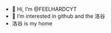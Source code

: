 - 👋 Hi, I’m @FEELHARDCYT
- 👀 I’m interested in github and the 洛谷
- 洛谷 is my home

<!---
FEELHARDCYT/FEELHARDCYT is a ✨ special ✨ repository because its `README.md` (this file) appears on your GitHub profile.
You can click the Preview link to take a look at your changes.
--->
